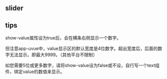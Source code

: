 ## slider

<!-- UTSCOMJSON.slider.description -->

<!-- UTSCOMJSON.slider.attrubute -->

<!-- UTSCOMJSON.slider.compatibility -->

## tips
show-value属性设为true后，会在横条右侧显示一个数字。

但注意app-uvue中，value显示区的默认宽度是4位数字。超出宽度后，后面的数字无法显示。即最大9999。（其他平台不限制）

如您需要5位或更多数字，请将show-value设为false或不设，自行写一个text组件，绑定value的数值来显示。

<!-- UTSCOMJSON.slider.reference -->

